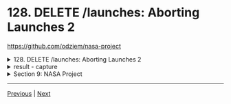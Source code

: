 # 128. DELETE /launches: Aborting Launches 2

https://github.com/odziem/nasa-project

<details>
  <summary> 128. DELETE /launches: Aborting Launches 2 </summary>

**client**

-   `client/src/hooks/request.js`
```
const API_URL = 'http://localhost:8000'

// Load planets and return as JSON.
async function httpGetPlanets() {
  const response = await fetch(`${API_URL}/planets`);
  return await response.json();
}

// Load launches, sort by flight number, and return as JSON.
async function httpGetLaunches() {
  const response = await fetch(`${API_URL}/launches`);
  const fetchedLaunches = await response.json();
  return fetchedLaunches.sort((a, b) => {
    return a.flightNumber - b.flightNumber;
  });
}

// Submit given launch data to launch system.
async function httpSubmitLaunch(launch) {
  try {
    return await fetch(`${API_URL}/launches`, {
      method: "post",
      headers: {
        "Content-Type": "application/json",
      },
      body: JSON.stringify(launch),
    });
  } catch(err) {
    return {
      ok: false,
    };
  }
}

// Delete launch with given ID.
async function httpAbortLaunch(id) {
  try {
    return await fetch(`${API_URL}/launches/${id}`, {
      method: "delete",
    });    
  } catch (err){
    console.log(err);
    return {
      ok: false,
    }
  }
}

export {
  httpGetPlanets,
  httpGetLaunches,
  httpSubmitLaunch,
  httpAbortLaunch,
};
```  

-   `client/src/hooks/useLaunches.js`
```
import { useCallback, useEffect, useState } from "react";

import {
  httpGetLaunches,
  httpSubmitLaunch,
  httpAbortLaunch,
} from './requests';

function useLaunches(onSuccessSound, onAbortSound, onFailureSound) {
  const [launches, saveLaunches] = useState([]);
  const [isPendingLaunch, setPendingLaunch] = useState(false);

  const getLaunches = useCallback(async () => {
    const fetchedLaunches = await httpGetLaunches();
    saveLaunches(fetchedLaunches);
  }, []);

  useEffect(() => {
    getLaunches();
  }, [getLaunches]);

  const submitLaunch = useCallback(async (e) => {
    e.preventDefault();
    setPendingLaunch(true);
    const data = new FormData(e.target);
    const launchDate = new Date(data.get("launch-day"));
    const mission = data.get("mission-name");
    const rocket = data.get("rocket-name");
    const target = data.get("planets-selector");
    const response = await httpSubmitLaunch({
      launchDate,
      mission,
      rocket,
      target,
    });

    const success = response.ok;
    if (success) {
      getLaunches();
      setTimeout(() => {
        setPendingLaunch(false);
        onSuccessSound();
      }, 800);
    } else {
      onFailureSound();
    }
  }, [getLaunches, onSuccessSound, onFailureSound]);

  const abortLaunch = useCallback(async (id) => {
    const response = await httpAbortLaunch(id);

    // TODO: Set success based on response.
    const success = response.ok;
    if (success) {
      getLaunches();
      onAbortSound();
    } else {
      onFailureSound();
    }
  }, [getLaunches, onAbortSound, onFailureSound]);

  return {
    launches,
    isPendingLaunch,
    submitLaunch,
    abortLaunch,
  };
}

export default useLaunches;
```  

**server**

-   `server/src/models/launches.model.js` 
```
const launches = new Map();

let latestFlightNumber = 100;

const launch = {
    flightNumber: 100,
    mission: 'Kepler Exploration X',
    rocket: 'Explorer IS1',
    launchDate: new Date('December 27, 2030'),
    target: 'Kepler-442 b',
    customer: ['ZTM', 'NASA'],
    upcoming: true,
    success: true
};

launches.set(launch.flightNumber, launch);

function existsLaunchWithId(launchId){
    return launches.has(launchId)
}

function getAllLaunches () {
    return Array.from(launches.values());
}

function addNewLaunch(launch) {
    latestFlightNumber++;
    launches.set(
        latestFlightNumber, 
        Object.assign(launch, {
            success: true,
            upcoming: true,
            customer: ['Zero to Mastery', 'NASA'],
            flightNumber: latestFlightNumber,
        })
    );
}

function abortLaunchById (launchId) {
    const aborted = launches.get(launchId);
    aborted.upcoming = false;
    aborted.sucess = false;
    return aborted;    
}

module.exports = {
    existsLaunchWithId,
    getAllLaunches,
    addNewLaunch,
    abortLaunchById,
}

```

-   `server/src/routes/launches/launches.controller.js`
```
const { 
    getAllLaunches, 
    addNewLaunch, 
    existsLaunchWithId,
    abortLaunchById,
} = require('../../models/launches.model');

function httpGetAllLaunches(req, res) {
    return res.status(200).json(getAllLaunches());
}

function httpAddNewLaunch (req, res) {
    const launch = req.body;

    if (!launch.mission || !launch.rocket || !launch.launchDate
      || !launch.target) {
        return res.status(400).json({
          error: 'Missing required launch property',
        });
      }
  
    launch.launchDate = new Date(launch.launchDate);
    if (isNaN(launch.launchDate)) {
      return res.status(400).json({
        error: 'Invalid launch date',
      });
    }

    addNewLaunch(launch);
    return res.status(201).json(launch);
}

function httpAbortLaunch (req, res) {
  const launchId = Number(req.params.id);

  if (!existsLaunchWithId(launchId)){
    return res.status(404).json({
      error: 'Lauch not found',
    });
  }

  const aborted = abortLaunchById(launchId);
  return res.status(200).json(aborted);
}

module.exports = {
    httpGetAllLaunches,
    httpAddNewLaunch,
    httpAbortLaunch,
}
```

-   `server/src/routes/launches/launches.router.js`
```
const express = require('express');
const {
    httpGetAllLaunches,
    httpAddNewLaunch,
    httpAbortLaunch,
} = require('./launches.controller');

const launchesRouter = express.Router();

launchesRouter.get('/', httpGetAllLaunches);
launchesRouter.post('/', httpAddNewLaunch);
launchesRouter.delete('/:id', httpAbortLaunch);

module.exports = launchesRouter;
```

**following unchanged **

-   `server/src/routes/planets/planets.router.js`
```
const express = require('express');

const {
    httpGetAllPlanets,
} = require('./planets.controller');

const planetsRouter = express.Router();

planetsRouter.get('/', httpGetAllPlanets);

module.exports = planetsRouter;
```

-   `server/src/app.js`
```
const path = require('path');
const express = require('express');
const cors = require('cors');
const morgan = require('morgan');

const planetsRouter = require('./routes/planets/planets.router');
const launchesRouter = require('./routes/launches/launches.router');

const app = express();

app.use(cors({
    origin: 'http://localhost:3000',
}));
app.use(morgan('combined'));

app.use(express.json());
app.use(express.static(path.join(__dirname, '..', 'public' )));

app.use('/planets', planetsRouter);
app.use('/launches', launchesRouter);
app.get('/*', (req, res) => {
    res.sendFile(path.join(__dirname, '..', 'public', 'index.html'))
})

module.exports = app;
```
</details>

<details>
  <summary> result - capture </summary>

- `run npm run deply`

- goto postman `GET http://localhost:8000/launches`

<p align="center" >
    <img src="../imags/120_GET_launches_2.png" width="90%" > 
</p> 

- postman `Post http://localhost:8000/launches`
    -   Body --> raw --> JSON
```
{
    "mission": "ZTM155",
    "rocket": "ZTM Experimental IS1",
    "target": "Kepler-186 f",
    "launchDate": "July 1, 2028"
}
```
- goto postman `GET http://localhost:8000/launches`

<p align="center" >
    <img src="../imags/128_DELETE_launches_Aborting-Launches-2.png" width="45%" > 
    <img src="../imags/128_DELETE_launches_Aborting-Launches-2_2.png" width="45%" > 
</p> 

- goto postman `DELETE http://localhost:8000/launches/100` then `GET http://localhost:8000/launches`

<p align="center" >
    <img src="../imags/128_DELETE_launches_Aborting-Launches-2_3.png" width="45%" > 
    <img src="../imags/128_DELETE_launches_Aborting-Launches-2_4.png" width="45%" > 
</p> 

- goto postman `DELETE http://localhost:8000/launches/188` 

<p align="center" >
    <img src="../imags/128_DELETE_launches_Aborting-Launches-2_5.png" width="90%" > 

- goto `http://localhost:8000/upcoming` click `x` to remove the launch
- then goto `http://localhost:8000/launch` add new launch then check `http://localhost:8000/upcoming`

<p align="center" >
    <img src="../imags/128_DELETE_launches_Aborting-Launches-2_6.png" width="45%" > 
    <img src="../imags/128_DELETE_launches_Aborting-Launches-2_7.png" width="45%" > 
    <img src="../imags/128_DELETE_launches_Aborting-Launches-2_8.png" width="45%" > 
    <img src="../imags/128_DELETE_launches_Aborting-Launches-2_9.png" width="45%" > 
</p> 

- goto `http://localhost:8000/history` 

<p align="center" >
    <img src="../imags/128_DELETE_launches_Aborting-Launches-2_10.png" width="90%" > 

</p> 

</details>  

<details>
  <summary> Section 9: NASA Project </summary>

  - [Codebase: nasa-project](../src/9_nasa-project)

</details>



---

[Previous](./127_DELETE_launches_Aborting-Launches-1.md) | [Next](./129_Updating-Our-Architecture-Diagram.md)